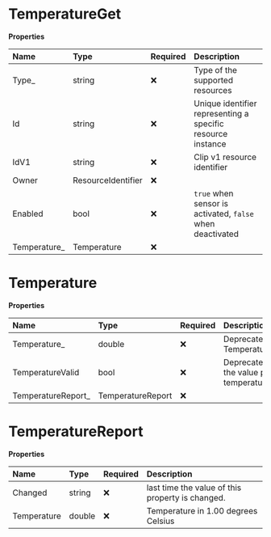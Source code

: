 # TemperatureGet

**Properties**

| Name          | Type               | Required | Description                                                 |
| :------------ | :----------------- | :------- | :---------------------------------------------------------- |
| Type\_        | string             | ❌       | Type of the supported resources                             |
| Id            | string             | ❌       | Unique identifier representing a specific resource instance |
| IdV1          | string             | ❌       | Clip v1 resource identifier                                 |
| Owner         | ResourceIdentifier | ❌       |                                                             |
| Enabled       | bool               | ❌       | `true` when sensor is activated, `false` when deactivated   |
| Temperature\_ | Temperature        | ❌       |                                                             |

# Temperature

**Properties**

| Name                | Type              | Required | Description                                                                |
| :------------------ | :---------------- | :------- | :------------------------------------------------------------------------- |
| Temperature\_       | double            | ❌       | Deprecated. Moved to Temperature_report/temperature                        |
| TemperatureValid    | bool              | ❌       | Deprecated. Indication whether the value presented in temperature is valid |
| TemperatureReport\_ | TemperatureReport | ❌       |                                                                            |

# TemperatureReport

**Properties**

| Name        | Type   | Required | Description                                      |
| :---------- | :----- | :------- | :----------------------------------------------- |
| Changed     | string | ❌       | last time the value of this property is changed. |
| Temperature | double | ❌       | Temperature in 1.00 degrees Celsius              |

<!-- This file was generated by liblab | https://liblab.com/ -->
